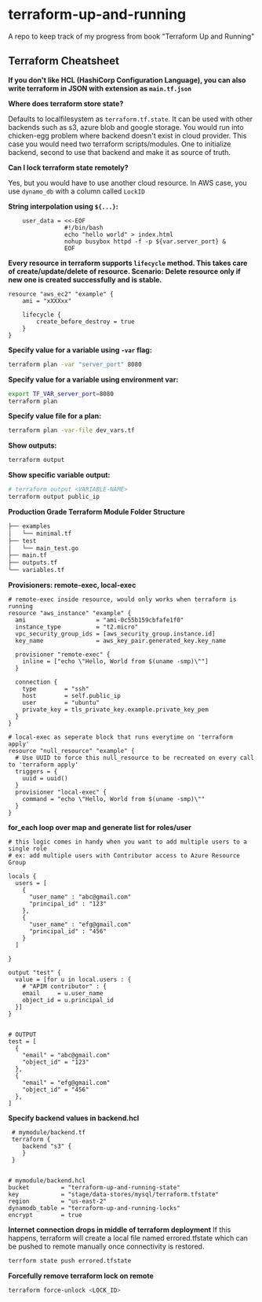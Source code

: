 # terraform-up-and-running
A repo to keep track of my progress from book "Terraform Up and Running"


## Terraform Cheatsheet

**If you don't like HCL (HashiCorp Configuration Language), you can also write terraform in JSON with extension as `main.tf.json`**


**Where does terraform store state?**

Defaults to localfilesystem as `terraform.tf.state`. It can be used with other backends such as s3, azure blob and google storage. 
You would run into chicken-egg problem where backend doesn't exist in cloud provider. This case you would need two terraform scripts/modules. One to initialize backend, second to use that backend and make it as source of truth.


**Can I lock terraform state remotely?**

Yes, but you would have to use another cloud resource. In AWS case, you use `dynamo_db` with a column called `LockID`



**String interpolation using `${...}`:**
```hcl
    user_data = <<-EOF
                #!/bin/bash
                echo "hello world" > index.html
                nohup busybox httpd -f -p ${var.server_port} &
                EOF
```


**Every resource in terraform supports `lifecycle` method.
This takes care of create/update/delete of resource.
Scenario: Delete resource only if new one is created successfully and is stable.**
```hcl
resource "aws_ec2" "example" {
    ami = "xXXXxx"

    lifecycle {
        create_before_destroy = true
    }
}

```


**Specify value for a variable using `-var` flag:**
```bash
terraform plan -var "server_port" 8080
```


**Specify value for a variable using environment var:**
```bash
export TF_VAR_server_port=8080
terraform plan
```


**Specify value file for a plan:**
```bash
terraform plan -var-file dev_vars.tf
```


**Show outputs:**
```bash
terraform output
```

**Show specific variable output:**
```bash
# terraform output <VARIABLE-NAME>
terraform output public_ip
```

**Production Grade Terraform Module Folder Structure**
```bash
├── examples
│   └── minimal.tf
├── test
│   └── main_test.go
├── main.tf
├── outputs.tf
└── variables.tf
```

**Provisioners: remote-exec, local-exec**
```hcl
# remote-exec inside resource, would only works when terraform is running
resource "aws_instance" "example" {
  ami                    = "ami-0c55b159cbfafe1f0"
  instance_type          = "t2.micro"
  vpc_security_group_ids = [aws_security_group.instance.id]
  key_name               = aws_key_pair.generated_key.key_name

  provisioner "remote-exec" {
    inline = ["echo \"Hello, World from $(uname -smp)\""]
  }

  connection {
    type        = "ssh"
    host        = self.public_ip
    user        = "ubuntu"
    private_key = tls_private_key.example.private_key_pem
  }
}
```
```hcl
# local-exec as seperate block that runs everytime on 'terraform apply'
resource "null_resource" "example" {
  # Use UUID to force this null_resource to be recreated on every call to 'terraform apply'
  triggers = {
    uuid = uuid()
  }
  provisioner "local-exec" {
    command = "echo \"Hello, World from $(uname -smp)\""
  }
}
```


**for_each loop over map and generate list for roles/user**
```hcl
# this logic comes in handy when you want to add multiple users to a single role
# ex: add multiple users with Contributor access to Azure Resource Group

locals {
  users = [
    {
      "user_name" : "abc@gmail.com"
      "principal_id" : "123"
    },
    {
      "user_name" : "efg@gmail.com"
      "principal_id" : "456"
    }
  ]

}

output "test" {
  value = [for u in local.users : {
    # "APIM contributor" : {
    email     = u.user_name
    object_id = u.principal_id
  }]
}


# OUTPUT
test = [
  {
    "email" = "abc@gmail.com"
    "object_id" = "123"
  },
  {
    "email" = "efg@gmail.com"
    "object_id" = "456"
  },
]

```

**Specify backend values in backend.hcl**
```hcl
 # mymodule/backend.tf
 terraform {
    backend "s3" {
    }
 }
 
 
# mymodule/backend.hcl
bucket         = "terraform-up-and-running-state"
key            = "stage/data-stores/mysql/terraform.tfstate"
region         = "us-east-2"
dynamodb_table = "terraform-up-and-running-locks"
encrypt        = true
```

**Internet connection drops in middle of terraform deployment**
If this happens, terraform will create a local file named errored.tfstate which can be pushed to remote manually once connectivity is restored.
```sh
terrform state push errored.tfstate
```

**Forcefully remove terraform lock on remote**
```sh
terraform force-unlock <LOCK_ID>
```

